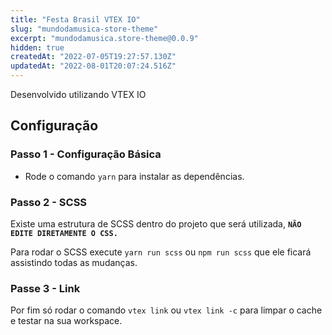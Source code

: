 ```yaml
---
title: "Festa Brasil VTEX IO"
slug: "mundodamusica-store-theme"
excerpt: "mundodamusica.store-theme@0.0.9"
hidden: true
createdAt: "2022-07-05T19:27:57.130Z"
updatedAt: "2022-08-01T20:07:24.516Z"
---
```

Desenvolvido utilizando VTEX IO

## Configuração

### **Passo 1 - Configuração Básica**

- Rode o comando `yarn` para instalar as dependências.

### **Passo 2 - SCSS**

Existe uma estrutura de SCSS dentro do projeto que será utilizada, **`NÃO EDITE DIRETAMENTE O CSS.`** 

Para rodar o SCSS execute `yarn run scss` ou `npm run scss` que ele ficará assistindo todas as mudanças.

### **Passe 3 - Link**

Por fim só rodar o comando `vtex link` ou `vtex link -c` para limpar o cache e testar na sua workspace.